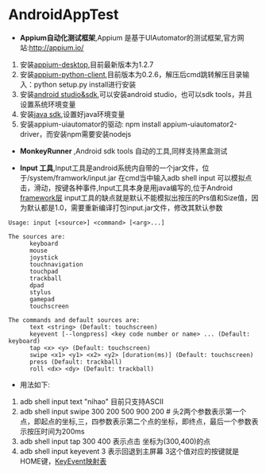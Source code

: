 # AndroidAppTest

* **Appium自动化测试框架**,Appium 是基于UIAutomator的测试框架,官方网站:http://appium.io/
1. 安装[appium-desktop](https://github.com/appium/appium-desktop/releases/tag/v1.2.7),目前最新版本为1.2.7 
2. 安装[appium-python-client](https://pypi.python.org/pypi/Appium-Python-Client),目前版本为0.2.6，解压后cmd跳转解压目录输入：python setup.py install进行安装
3. 安装[android studio&sdk](https://developer.android.com/studio/index.html),可以安装android studio，也可以sdk tools，并且设置系统环境变量
4. 安装[java sdk](http://www.oracle.com/technetwork/java/javase/downloads/jdk8-downloads-2133151.html),设置好java环境变量
5. 安装appium-uiautomator的驱动: npm install appium-uiautomator2-driver，而安装npm需要安装nodejs

* **MonkeyRunner** ,Android sdk tools 自动的工具,同样支持黑盒测试

* **Input 工具**,Input工具是android系统内自带的一个jar文件，位于/system/framwork/input.jar
  在cmd当中输入adb shell input 可以模拟点击，滑动，按键各种事件,Input工具本身是用java编写的,位于Android
  [framework层](https://android.googlesource.com/platform/frameworks/base.git/+/master/cmds/input/src/com/android/commands/input/Input.java)
  input工具的缺点就是默认不能模拟出按压的Prs值和Size值，因为默认都是1.0，需要重新编译打包input.jar文件，修改其默认参数
```
Usage: input [<source>] <command> [<arg>...]

The sources are:
      keyboard
      mouse
      joystick
      touchnavigation
      touchpad
      trackball
      dpad
      stylus
      gamepad
      touchscreen

The commands and default sources are:
      text <string> (Default: touchscreen)
      keyevent [--longpress] <key code number or name> ... (Default: keyboard)
      tap <x> <y> (Default: touchscreen)
      swipe <x1> <y1> <x2> <y2> [duration(ms)] (Default: touchscreen)
      press (Default: trackball)
      roll <dx> <dy> (Default: trackball)
```     

* 用法如下:
 1. adb shell input text "nihao" 目前只支持ASCII
 2. adb shell input swipe 300 200 500 900 200  # 头2两个参数表示第一个点，即起点的坐标,三，四参数表示第二个点的坐标，即终点，最后一个参数表示按压时间为200ms
 3. adb shell input tap 300 400 表示点击 坐标为(300,400)的点
 4. adb shell input keyevent 3 表示回退到主屏幕 3这个值对应的按键就是HOME键，[KeyEvent映射表](https://developer.android.com/reference/android/view/KeyEvent.html)

    
